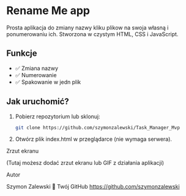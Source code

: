 # Rename Me app

Prosta aplikacja do zmiany nazwy kliku plikow na swoja własną i ponumerowaniu ich.
Stworzona w czystym HTML, CSS i JavaScript.

## Funkcje

- ✅ Zmiana nazwy
- ✅ Numerowanie
- ✅ Spakowanie w jedn plik

## Jak uruchomić?

1. Pobierz repozytorium lub sklonuj:

   ```bash
   git clone https://github.com/szymonzalewski/Task_Manager_Mvp

   ```

2. Otwórz plik index.html w przeglądarce (nie wymaga serwera).

Zrzut ekranu

(Tutaj możesz dodać zrzut ekranu lub GIF z działania aplikacji)

Autor

Szymon Zalewski
🔗 Twój GitHub https://github.com/szymonzalewski
